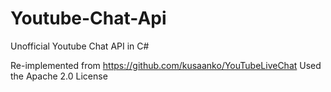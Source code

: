 # Youtube-Chat-Api
Unofficial Youtube Chat API in C#

Re-implemented from https://github.com/kusaanko/YouTubeLiveChat
Used the Apache 2.0 License

